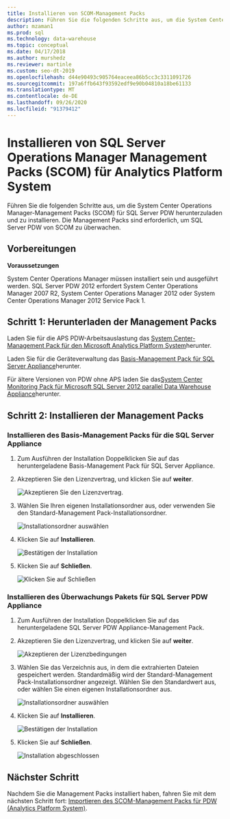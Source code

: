 ```yaml
---
title: Installieren von SCOM-Management Packs
description: Führen Sie die folgenden Schritte aus, um die System Center Operations Manager-Management Packs (SCOM) für SQL Server PDW herunterzuladen und zu installieren. Die Management Packs sind erforderlich, um SQL Server PDW von SCOM zu überwachen.
author: mzaman1
ms.prod: sql
ms.technology: data-warehouse
ms.topic: conceptual
ms.date: 04/17/2018
ms.author: murshedz
ms.reviewer: martinle
ms.custom: seo-dt-2019
ms.openlocfilehash: d44e90493c905764eaceea86b5cc3c3311091726
ms.sourcegitcommit: 197a6ffb643f93592edf9e90b04810a18be61133
ms.translationtype: MT
ms.contentlocale: de-DE
ms.lasthandoff: 09/26/2020
ms.locfileid: "91379412"
---
```

# <a name="install-sql-server-operations-manager-scom-management-packs-for-analytics-platform-system"></a>Installieren von SQL Server Operations Manager Management Packs (SCOM) für Analytics Platform System
Führen Sie die folgenden Schritte aus, um die System Center Operations Manager-Management Packs (SCOM) für SQL Server PDW herunterzuladen und zu installieren. Die Management Packs sind erforderlich, um SQL Server PDW von SCOM zu überwachen.  
  
## <a name="before-you-begin"></a><a name="BeforeBegin"></a>Vorbereitungen  
**Voraussetzungen**  
  
System Center Operations Manager müssen installiert sein und ausgeführt werden. SQL Server PDW 2012 erfordert System Center Operations Manager 2007 R2, System Center Operations Manager 2012 oder System Center Operations Manager 2012 Service Pack 1.  
  
## <a name="step-1-download-the-management-packs"></a><a name="Step1"></a>Schritt 1: Herunterladen der Management Packs  
Laden Sie für die APS PDW-Arbeitsauslastung das [System Center-Management Pack für den Microsoft Analytics Platform System](https://go.microsoft.com/fwlink/?LinkId=396857)herunter.  
  
Laden Sie für die Geräteverwaltung das [Basis-Management Pack für SQL Server Appliance](/previous-versions/system-center/packs/gg602398(v=technet.10))herunter.  
  
Für ältere Versionen von PDW ohne APS laden Sie das[System Center Monitoring Pack für Microsoft SQL Server 2012 parallel Data Warehouse Appliance](./download-and-apply-microsoft-updates.md?view=aps-pdw-2016-au7)herunter.  
  
<!-- MISSING LINKS - For the HDInsight workload, download the [System Center Management Pack for HDInsight](https://go.microsoft.com/fwlink/?LinkId=390208).  -->
  
## <a name="step-2-install-the-management-packs"></a><a name="Step2"></a>Schritt 2: Installieren der Management Packs  
  
### <a name="install-the-sql-server-appliance-base-management-pack"></a>Installieren des Basis-Management Packs für die SQL Server Appliance  
  
1.  Zum Ausführen der Installation Doppelklicken Sie auf das heruntergeladene Basis-Management Pack für SQL Server Appliance.  
  
2.  Akzeptieren Sie den Lizenzvertrag, und klicken Sie auf **weiter**.  
  
    ![Akzeptieren Sie den Lizenzvertrag.](./media/install-the-scom-management-packs/SCOM_licnse_agrmt.png "SCOM_licnse_agrmt")  
  
3.  Wählen Sie Ihren eigenen Installationsordner aus, oder verwenden Sie den Standard-Management Pack-Installationsordner.  
  
    ![Installationsordner auswählen](./media/install-the-scom-management-packs/SCOM_licnse_agrmt2.png "SCOM_licnse_agrmt2")  
  
4.  Klicken Sie auf **Installieren**.  
  
    ![Bestätigen der Installation](./media/install-the-scom-management-packs/SCOM_licnse_agrmt3.png "SCOM_licnse_agrmt3")  
  
5.  Klicken Sie auf **Schließen**.  
  
    ![Klicken Sie auf Schließen](./media/install-the-scom-management-packs/SCOM_licnse_agrmt4.png "SCOM_licnse_agrmt4")  
  
### <a name="install-the-monitoring-pack-for-sql-server-pdw-appliance"></a>Installieren des Überwachungs Pakets für SQL Server PDW Appliance  
  
1.  Zum Ausführen der Installation Doppelklicken Sie auf das heruntergeladene SQL Server PDW Appliance-Management Pack.  
  
2.  Akzeptieren Sie den Lizenzvertrag, und klicken Sie auf **weiter**.  
  
    ![Akzeptieren der Lizenzbedingungen](./media/install-the-scom-management-packs/SCOM_licnse_agmtB.png "SCOM_licnse_agmtB")  
  
3.  Wählen Sie das Verzeichnis aus, in dem die extrahierten Dateien gespeichert werden. Standardmäßig wird der Standard-Management Pack-Installationsordner angezeigt. Wählen Sie den Standardwert aus, oder wählen Sie einen eigenen Installationsordner aus.  
  
    ![Installationsordner auswählen](./media/install-the-scom-management-packs/SCOM_licnse_agmtB1.png "SCOM_licnse_agmtB1")  
  
4.  Klicken Sie auf **Installieren**.  
  
    ![Bestätigen der Installation](./media/install-the-scom-management-packs/SCOM_licnse_agmtB2.png "SCOM_licnse_agmtB2")  
  
5.  Klicken Sie auf **Schließen**.  
  
    ![Installation abgeschlossen](./media/install-the-scom-management-packs/SCOM_licnse_agmtB3.png "SCOM_licnse_agmtB3")  
  
## <a name="next-step"></a>Nächster Schritt  
Nachdem Sie die Management Packs installiert haben, fahren Sie mit dem nächsten Schritt fort: [Importieren des SCOM-Management Packs für PDW &#40;Analytics Platform System&#41;](import-the-scom-management-pack-for-pdw.md).  
  
<!-- MISSING LINKS ## See Also  
[Common Metadata Query Examples &#40;SQL Server PDW&#41;](../sqlpdw/common-metadata-query-examples-sql-server-pdw.md)  -->